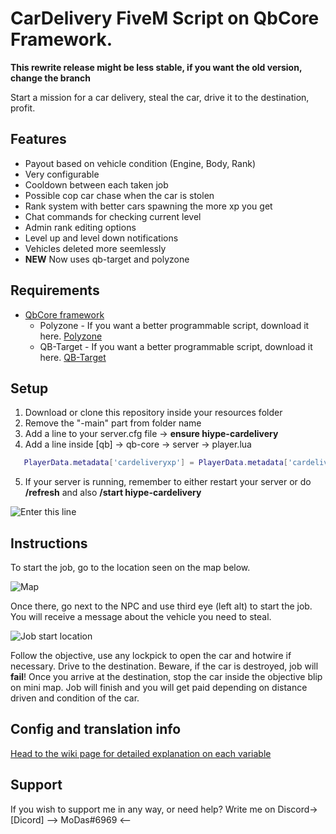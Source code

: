 # CarDelivery FiveM Script on QbCore Framework.
**This rewrite release might be less stable, if you want the old version, change the branch**

Start a mission for a car delivery, steal the car, drive it to the destination, profit.

## Features

- Payout based on vehicle condition (Engine, Body, Rank)
- Very configurable
- Cooldown between each taken job
- Possible cop car chase when the car is stolen
- Rank system with better cars spawning the more xp you get
- Chat commands for checking current level
- Admin rank editing options
- Level up and level down notifications
- Vehicles deleted more seemlessly
- **NEW** Now uses qb-target and polyzone

## Requirements

- [QbCore framework](https://github.com/qbcore-framework)
  - Polyzone - If you want a better programmable script, download it here. [Polyzone](https://drive.google.com/file/d/1HERgTQ0oxughilSp0qo7QnTZjuhE5cSt/view?usp=share_link)
  - QB-Target - If you want a better programmable script, download it here. [QB-Target](https://drive.google.com/file/d/1TWXZ_ZVgRTQUMYrfiOYdCR4fiSOj2qK4/view?usp=share_link)

## Setup

1. Download or clone this repository inside your resources folder
2. Remove the "-main" part from folder name
3. Add a line to your server.cfg file -> **ensure hiype-cardelivery**
4. Add a line inside [qb] -> qb-core -> server -> player.lua

```lua
   PlayerData.metadata['cardeliveryxp'] = PlayerData.metadata['cardeliveryxp'] or 0
```

5. If your server is running, remember to either restart your server or do **/refresh** and also **/start hiype-cardelivery**

![Enter this line](https://i.imgur.com/hae5hLd.png)

## Instructions

To start the job, go to the location seen on the map below.

![Map](https://i.imgur.com/4xeQvGS.png)

Once there, go next to the NPC and use third eye (left alt) to start the job. You will receive a message about the vehicle you need to steal.

![Job start location](https://i.imgur.com/b4coTdR.png)

Follow the objective, use any lockpick to open the car and hotwire if necessary.
Drive to the destination. Beware, if the car is destroyed, job will **fail**!
Once you arrive at the destination, stop the car inside the objective blip on mini map. Job will finish and you will get paid depending on distance driven and condition of the car.

## Config and translation info

[Head to the wiki page for detailed explanation on each variable](https://github.com/00MoDas00/Cardelivery-QBCore/wiki)

## Support

If you wish to support me in any way, or need help? Write me on Discord-> [Dicord] --> MoDas#6969 <--
